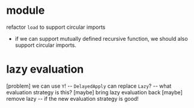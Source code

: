 # module

refactor `load` to support circular imports

- if we can support mutually defined recursive function,
  we should also support circular imports.

# lazy evaluation

[problem] we can use `Y`! -- `DelayedApply` can replace `Lazy`? -- what evaluation strategy is this?
[maybe] bring lazy evaluation back
[maybe] remove lazy -- if the new evaluation strategy is good!
